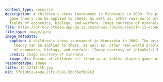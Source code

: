 ```yaml
---
content_type: resource
description: A children's chess tournament in Minnesota in 2009. The principles of
  game theory can be applied to chess, as well as, other real-world problems in the
  fields of economics, biology, and warfare. Image courtesy of ninahale.
file: https://ol-ocw-studio-app-qa.s3.amazonaws.com/courses/14-12-economic-applications-of-game-theory-fall-2012/5f010b52449e21fc58915b035ef00763_14-12f12-th.jpg
file_type: image/jpeg
image_metadata:
  caption: A children's chess tournament in Minnesota in 2009. The principles of game
    theory can be applied to chess, as well as, other real-world problems in the fields
    of economics, biology, and warfare. (Image courtesy of [ninahale](http://en.wikipedia.org/wiki/File:Kids_chess_tournament.jpg).)
  credit: Image courtesy of ninahale.
  image-alt: Dozens of children sit lined up at tables playing games of chess.
resourcetype: Image
title: 14-12f12-th.jpg
uid: 5f010b52-449e-21fc-5891-5b035ef00763
---
```

